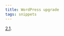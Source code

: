 ```yaml
---
title: WordPress upgrade
tags: snippets
---
```


[2.1](http://typechecked.net/wiki/Upgrading_from_WordPress_2.0.7_to_2.1_using_Subversion).
